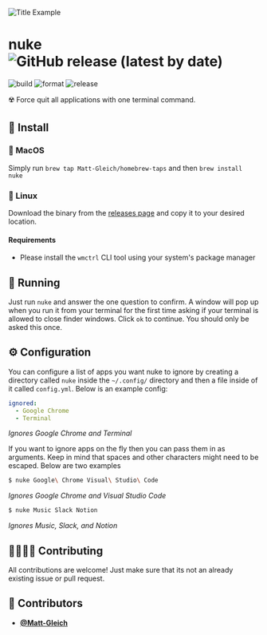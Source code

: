 <!-- DO NOT REMOVE - contributor_list:data:start:["Matt-Gleich"]:end -->

![Title Example](title.gif)

# nuke ![GitHub release (latest by date)](https://img.shields.io/github/v/release/Matt-Gleich/nuke)

![build](https://github.com/Matt-Gleich/nuke/workflows/build/badge.svg)
![format](https://github.com/Matt-Gleich/nuke/workflows/format/badge.svg)
![release](https://github.com/Matt-Gleich/nuke/workflows/release/badge.svg)

☢️ Force quit all applications with one terminal command.

## 🚀 Install

### 🍎 MacOS

Simply run `brew tap Matt-Gleich/homebrew-taps` and then `brew install nuke`

### 🐧 Linux

Download the binary from the [releases page](https://github.com/Matt-Gleich/nuke/releases) and copy it to your desired location.

#### Requirements

- Please install the `wmctrl` CLI tool using your system's package manager

## 🏃 Running

Just run `nuke` and answer the one question to confirm. A window will pop up when you run it from your terminal for the first time asking if your terminal is allowed to close finder windows. Click `ok` to continue. You should only be asked this once.

## ⚙️ Configuration

You can configure a list of apps you want nuke to ignore by creating a directory called `nuke` inside the `~/.config/` directory and then a file inside of it called `config.yml`. Below is an example config:

```yml
ignored:
  - Google Chrome
  - Terminal
```

_Ignores Google Chrome and Terminal_

If you want to ignore apps on the fly then you can pass them in as arguments. Keep in mind that spaces and other characters might need to be escaped. Below are two examples

```bash
$ nuke Google\ Chrome Visual\ Studio\ Code
```

_Ignores Google Chrome and Visual Studio Code_

```bash
$ nuke Music Slack Notion
```

_Ignores Music, Slack, and Notion_

## 🙋‍♀️🙋‍♂️ Contributing

All contributions are welcome! Just make sure that its not an already existing issue or pull request.

<!-- DO NOT REMOVE - contributor_list:start -->

## 👥 Contributors

- **[@Matt-Gleich](https://github.com/Matt-Gleich)**

<!-- DO NOT REMOVE - contributor_list:end -->
